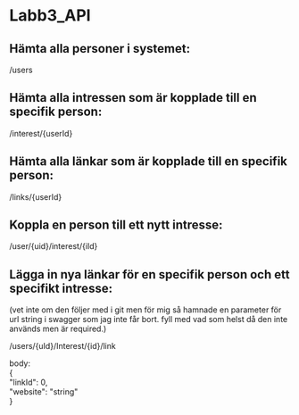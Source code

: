 # Labb3_API

## Hämta alla personer i systemet:
/users

## Hämta alla intressen som är kopplade till en specifik person: 
/interest/{userId}

## Hämta alla länkar som är kopplade till en specifik person:
/links/{userId}

## Koppla en person till ett nytt intresse: 
/user/{uid}/interest/{iId}

## Lägga in nya länkar för en specifik person och ett specifikt intresse:
(vet inte om den följer med i git men för mig så  hamnade en parameter för url string i swagger som jag inte får bort. fyll med vad som helst då den inte används men är required.)  
  
/users/{uId}/Interest/{id}/link  
  
body:  
{  
  "linkId": 0,  
  "website": "string"  
}
